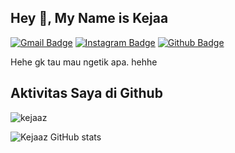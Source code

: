 ## Hey 👋, My Name is Kejaa
[![Gmail Badge](https://img.shields.io/badge/-caly.za17@gmail.com-c14438?style=flat&logo=Gmail&logoColor=white&link=mailto:caly.za17@gmail.com)](mailto:caly.za17@gmail.com) 
[![Instagram Badge](https://img.shields.io/badge/-@kejaaz_-0072b1?style=flat&logo=instagram&logoColor=white&link=https://www.instagram.com/kejaaz_/)](https://www.instagram.com/kejaaz_/) [![Github Badge](https://img.shields.io/badge/-kejaaz-grey?style=flat&logo=github&logoColor=white&link=https://github.com/kejaaz/)](https://www.github.com/kejaaz/)
<p align='left'>Hehe gk tau mau ngetik apa. hehhe</p>

## Aktivitas Saya di Github
<p align=left> <img src=https://komarev.com/ghpvc/?username=kejaaz alt=kejaaz /> </p>

![Kejaaz GitHub stats](https://github-readme-stats.vercel.app/api?username=kejaaz&show_icons=true&theme=radical)


